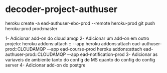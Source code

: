 # decoder-project-authuser

heroku create -a ead-authuser-ebo-prod --remote heroku-prod
git push heroku-prod prod:master

1- Adicionar add-on do cloud amqp
2- Adicionar um add-on em outro projeto: heroku addons:attach <instancia-que-criou-o-addon>::<add-on> --app <instancia-que-recebera-add-on>
heroku addons:attach ead-authuser-prod::CLOUDAMQP --app ead-course-prod
heroku addons:attach ead-authuser-prod::CLOUDAMQP --app ead-notification-prod
3- Adicionar as variaveis de ambiente tanto do config de MS quanto do config do config server
4- Adicionar add-on do postgre